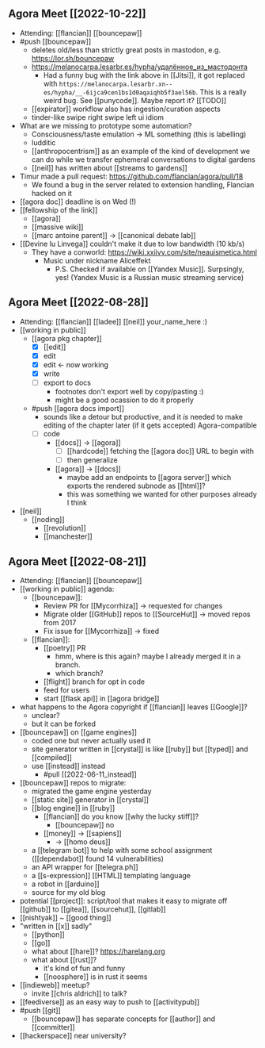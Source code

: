 ## Agora Meet [[2022-10-22]]
- Attending: [[flancian]] [[bouncepaw]] 
- #push [[bouncepaw]]
    - deletes old/less than strictly great posts in mastodon, e.g. https://lor.sh/bouncepaw
    - https://melanocarpa.lesarbr.es/hypha/удалённое_из_мастодонта
        - Had a funny bug with the link above in [[Jitsi]], it got replaced with `https://melanocarpa.lesarbr.xn--es/hypha/__-6ijca9cen1bs1d0aqaiqhb5f3ael56b`. This is a really weird bug. See [[punycode]]. Maybe report it? [[TODO]]
    - [[expirator]] workflow also has ingestion/curation aspects
    - tinder-like swipe right swipe left ui idiom
- What are we missing to prototype some automation?
    - Consciousness/taste emulation
        -> ML something (this is labelling)
    - ludditic
    - [[anthropocentrism]] as an example of the kind of development we can do while we transfer ephemeral conversations to digital gardens
    - [[neil]] has written about [[streams to gardens]]
- Timur made a pull request: https://github.com/flancian/agora/pull/18
    - We found a bug in the server related to extension handling, Flancian hacked on it
- [[agora doc]] deadline is on Wed (!)
- [[fellowship of the link]]
    - [[agora]]
    - [[massive wiki]]
    - [[marc antoine parent]] -> [[canonical debate lab]]
- [[Devine lu Linvega]] couldn't make it due to low bandwidth (10 kb/s)
    - They have a conworld: https://wiki.xxiivv.com/site/neauismetica.html
        - Music under nickname Aliceffekt
            - P.S. Checked if available on [[Yandex Music]]. Surpsingly, yes! (Yandex Music is a Russian music streaming service)

## Agora Meet [[2022-08-28]]
- Attending: [[flancian]] [[ladee]] [[neil]] your_name_here :)
- [[working in public]]
    - [[agora pkg chapter]]
        - [x] [[edit]]
        - [x] edit
        - [x] edit <- now working
        - [x] write
        - [ ] export to docs
            - footnotes don't export well by copy/pasting :)
            - might be a good ocassion to do it properly
    - #push [[agora docs import]]
        - sounds like a detour but productive, and it *is* needed to make editing of the chapter later (if it gets accepted) Agora-compatible
        - [ ] code
            - [[docs]] -> [[agora]]
                - [ ] [[hardcode]] fetching the [[agora doc]] URL to begin with
                - [ ] then generalize
            - [[agora]] -> [[docs]]
                - maybe add an endpoints to [[agora server]] which exports the rendered subnode as [[html]]?
                - this was something we wanted for other purposes already I think
- [[neil]]
    - [[noding]]
        - [[revolution]]
        - [[manchester]]

## Agora Meet [[2022-08-21]]
- Attending: [[flancian]] [[bouncepaw]]
- [[working in public]] agenda:
    - [[bouncepaw]]:
        - Review PR for [[Mycorrhiza]] -> requested for changes
        - Migrate older [[GitHub]] repos to [[SourceHut]] -> moved repos from 2017
        - Fix issue for [[Mycorrhiza]] -> fixed
    - [[flancian]]:
        - [[poetry]] PR
            - hmm, where is this again? maybe I already merged it in a branch.
            - which branch?
        - [[flight]] branch for opt in code 
        - feed for users
        - start [[flask api]] in [[agora bridge]]
- what happens to the Agora copyright if [[flancian]] leaves [[Google]]?
    - unclear?
    - but it can be forked
- [[bouncepaw]] on [[game engines]]
    - coded one but never actually used it
    - site generator written in [[crystal]] is like [[ruby]] but [[typed]] and [[compiled]]
    - use [[instead]] instead
        - #pull [[2022-06-11_instead]]
- [[bouncepaw]] repos to migrate:
    - migrated the game engine yesterday
    - [[static site]] generator in [[crystal]]
    - [[blog engine]] in [[ruby]]
        - [[flancian]] do you know [[why the lucky stiff]]?
            - [[bouncepaw]] no
        - [[money]] -> [[sapiens]]
            - -> [[homo deus]]
    - a [[telegram bot]] to help with some school assignment ([[dependabot]] found 14 vulnerabilities)
    - an API wrapper for [[telegra.ph]]
    - a [[s-expression]] [[HTML]] templating language
    - a robot in [[arduino]]
    - source for my old blog
- potential [[project]]: script/tool that makes it easy to migrate off [[github]] to [[gitea]], [[sourcehut]], [[gitlab]]
- [[nishtyak]] ~ [[good thing]]
- "written in [[x]] sadly"
    - [[python]]
    - [[go]]
    - what about [[hare]]? https://harelang.org
    - what about [[rust]]?
        - it's kind of fun and funny
        - [[noosphere]] is in rust it seems
- [[indieweb]] meetup?
    - invite [[chris aldrich]] to talk?
- [[feediverse]] as an easy way to push to [[activitypub]]
- #push [[git]]
    - [[bouncepaw]] has separate concepts for [[author]] and [[committer]]
- [[hackerspace]] near university?
